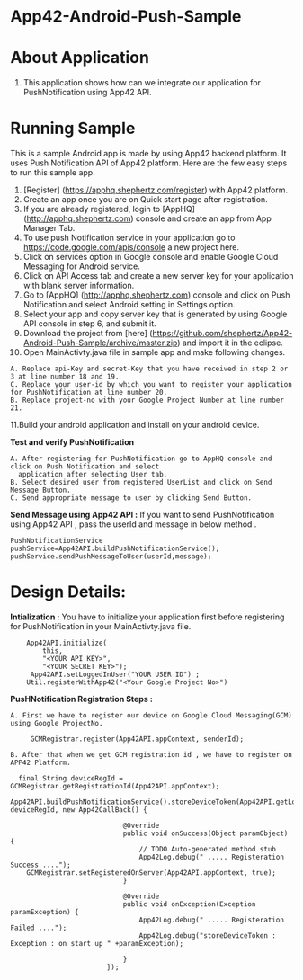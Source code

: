 App42-Android-Push-Sample
==========================


# About Application

1. This application shows how can we integrate our application for PushNotification using App42 API.

# Running Sample

This is a sample Android app is made by using App42 backend platform. It uses Push Notification API of App42 platform.
Here are the few easy steps to run this sample app.

1. [Register] (https://apphq.shephertz.com/register) with App42 platform.
2. Create an app once you are on Quick start page after registration.
3. If you are already registered, login to [AppHQ] (http://apphq.shephertz.com) console and create an app from App Manager Tab.
4. To use push Notification service in your application go to https://code.google.com/apis/console a new project here.
5. Click on services option in Google console and enable Google Cloud Messaging for Android service.
6. Click on API Access tab and create a new server key for your application with blank server information.
7. Go to [AppHQ] (http://apphq.shephertz.com) console and click on Push Notification and select Android setting in Settings option.
8. Select your app and copy server key that is generated by using Google API console in step 6, and submit it.
9. Download the project from [here] (https://github.com/shephertz/App42-Android-Push-Sample/archive/master.zip) and import it in the eclipse.
10. Open MainActivty.java file in sample app and make following changes.

```
A. Replace api-Key and secret-Key that you have received in step 2 or 3 at line number 18 and 19.
C. Replace your user-id by which you want to register your application for PushNotification at line number 20.
B. Replace project-no with your Google Project Number at line number 21.
```
11.Build your android application and install on your android device.

__Test and verify PushNotification__
  
```
A. After registering for PushNotification go to AppHQ console and click on Push Notification and select 
  application after selecting User tab.
B. Select desired user from registered UserList and click on Send Message Button.
C. Send appropriate message to user by clicking Send Button.

```

__Send Message using App42 API :__ If you want to send PushNotification using App42 API , pass the userId and 
message in below method .
  
```
PushNotificationService pushService=App42API.buildPushNotificationService();
pushService.sendPushMessageToUser(userId,message);

```

# Design Details:
__Intialization :__ You have to initialize  your application first before registering for PushNotification in your MainActivty.java file.

```
    App42API.initialize(
        this,
        "<YOUR API KEY>",
        "<YOUR SECRET KEY>");
     App42API.setLoggedInUser("YOUR USER ID") ;
    Util.registerWithApp42("<Your Google Project No>")
```
__PusHNotification Registration Steps :__
  
```
A. First we have to register our device on Google Cloud Messaging(GCM) using Google ProjectNo.
     
     GCMRegistrar.register(App42API.appContext, senderId);
     
B. After that when we get GCM registration id , we have to register on APP42 Platform.
 
  final String deviceRegId = GCMRegistrar.getRegistrationId(App42API.appContext);
  App42API.buildPushNotificationService().storeDeviceToken(App42API.getLoggedInUser(), deviceRegId, new App42CallBack() {

                            @Override
                            public void onSuccess(Object paramObject) {
                                // TODO Auto-generated method stub
                                App42Log.debug(" ..... Registeration Success ....");
    GCMRegistrar.setRegisteredOnServer(App42API.appContext, true);
                            }

                            @Override
                            public void onException(Exception paramException) {
                                App42Log.debug(" ..... Registeration Failed ....");
                                App42Log.debug("storeDeviceToken : Exception : on start up " +paramException);

                            }
                        });

```
